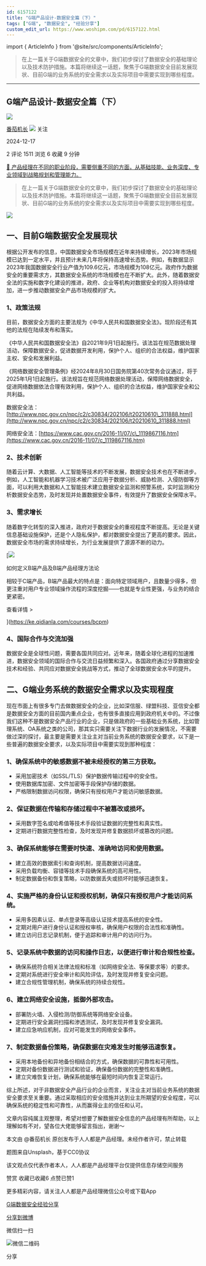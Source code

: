 ```yaml
---
id: 6157122
title: "G端产品设计-数据安全篇（下）"
tags: ["G端", "数据安全", "经验分享"]
custom_edit_url: https://www.woshipm.com/pd/6157122.html
---
```

import { ArticleInfo } from '@site/src/components/ArticleInfo';

<ArticleInfo
    author="番茄机长"
    authorLink="https://www.woshipm.com/u/1386171"
    published="2024-12-17"
    views={1511}
    comments={2}
    collects={6}
/>

> 在上一篇关于G端数据安全的文章中，我们初步探讨了数据安全的基础理论以及技术防护措施。本篇将继续这一话题，聚焦于G端数据安全目前发展现状、目前G端的业务系统的安全需求以及实际项目中需要实现到哪些程度。

---

## G端产品设计-数据安全篇（下）

[![](https://static.woshipm.com/view/woshipm_api_def_20241015101850_5043.jpg?imageView2/1/w/72/h/72/q/100)](https://www.woshipm.com/u/1386171)

[番茄机长](https://www.woshipm.com/u/1386171) ![](https://static.woshipm.com/tag/1101_1@2x.png) 关注

2024-12-17

2 评论 1511 浏览 6 收藏 9 分钟

[🔗 产品经理在不同的职业阶段，需要侧重不同的方面，从基础技能、业务深度、专业领域到战略规划和管理能力。](https://ke.qidianla.com/courses/90pm)

> 在上一篇关于G端数据安全的文章中，我们初步探讨了数据安全的基础理论以及技术防护措施。本篇将继续这一话题，聚焦于G端数据安全目前发展现状、目前G端的业务系统的安全需求以及实际项目中需要实现到哪些程度。

![](https://image.woshipm.com/2023/04/13/72369b4a-d9df-11ed-9d2f-00163e0b5ff3.jpg)

## 一、目前G端数据安全发展现状

根据公开发布的信息，中国数据安全市场规模在近年来持续增长，2023年市场规模已达到一定水平，并且预计未来几年将保持高速增长态势。例如，有数据显示2023年我国数据安全行业产值为109.6亿元，市场规模为108亿元。政府作为数据安全的重要需求方，其数据安全系统的市场规模也在不断扩大。此外，随着数据安全法的实施和数字化建设的推进，政府、企业等机构对数据安全的投入将持续增加，进一步推动数据安全产品市场规模的扩大。

### 1、政策法规

目前，数据安全方面的主要法规为《中华人民共和国数据安全法》。现阶段还有其他的法规在陆续发布和落实。

《中华人民共和国数据安全法》自2021年9月1日起施行。该法旨在规范数据处理活动，保障数据安全，促进数据开发利用，保护个人、组织的合法权益，维护国家主权、安全和发展利益。

《网络数据安全管理条例》经2024年8月30日国务院第40次常务会议通过，将于2025年1月1日起施行。该法规旨在规范网络数据处理活动，保障网络数据安全，促进网络数据依法合理有效利用，保护个人、组织的合法权益，维护国家安全和公共利益。

数据安全法：[http://www.npc.gov.cn/npc/c2/c30834/202106/t20210610\_311888.html](http://www.npc.gov.cn/npc/c2/c30834/202106/t20210610_311888.html)

网络安全法：[https://www.cac.gov.cn/2016-11/07/c\_1119867116.htm](https://www.cac.gov.cn/2016-11/07/c_1119867116.htm)

### 2、技术创新

随着云计算、大数据、人工智能等技术的不断发展，数据安全技术也在不断进步。例如，人工智能和机器学习技术被广泛应用于数据分析、威胁检测、入侵防御等方面，可以利用大数据和人工智能技术建立数据安全监测和预警系统，实时监测和分析数据安全态势，及时发现并处置数据安全事件，有效提升了数据安全保障水平。

### 3、需求增长

随着数字化转型的深入推进，政府对于数据安全的重视程度不断提高。无论是关键信息基础设施保护，还是个人隐私保护，都对数据安全提出了更高的要求。因此，数据安全市场的需求持续增长，为行业发展提供了源源不断的动力。

[![](https://image.woshipm.com/2023/08/02/72b77e4e-30e3-11ee-88e7-00163e0b5ff3.png)

如何定义B端产品及B端产品经理方法论

相较于C端产品，B端产品最大的特点是：面向特定领域用户，且数量少得多，但更注重对用户专业领域操作流程的深度挖掘——也就是专业性更强，与业务的结合更紧密。

查看详情 >

](https://ke.qidianla.com/courses/bcpm)

### 4、国际合作与交流加强

数据安全是全球性问题，需要各国共同应对。近年来，随着全球化进程的加速推进，数据安全领域的国际合作与交流日益频繁和深入。各国政府通过分享数据安全技术和经验、共同应对数据安全挑战等方式，推动了全球数据安全水平的提升。

## 二、G端业务系统的数据安全需求以及实现程度

现在市面上有很多专门去做数据安全的企业，比如深信服、绿盟科技、亚信安全都是数据安全方面的目前国内重点企业，也有很多直接应用到政府机关中的。不过像我们这种不是数据安全产品行业的企业，只是做政府的一些基础业务系统，比如管理系统、OA系统之类的公司，那其实只需要关注下数据行业的发展情况，不需要做过深的探讨，最主要是需要关注业主对当前业务系统的数据安全要求，以下是一些普遍的数据安全要求，以及实际项目中需要实现到那种程度：

### 1、确保系统中的敏感数据不被未经授权的第三方获取。

*   采用加密技术（如SSL/TLS）保护数据传输过程中的安全性。
*   使用数据库加密、文件加密等手段保护存储的数据。
*   严格限制数据访问权限，确保只有授权用户才能访问敏感数据。

### 2、保证数据在传输和存储过程中不被篡改或损坏。

*   采用数字签名或哈希值等技术手段验证数据的完整性和真实性。
*   定期进行数据完整性检查，及时发现并修复数据损坏或篡改的问题。

### 3、确保系统能够在需要时快速、准确地访问和使用数据。

*   建立高效的数据索引和查询机制，提高数据访问速度。
*   采用负载均衡、容错等技术手段确保系统的高可用性。
*   制定数据备份和恢复策略，以防数据丢失或损坏时能够迅速恢复。

### 4、实施严格的身份认证和授权机制，确保只有授权用户才能访问系统。

*   采用多因素认证、单点登录等高级认证技术提高系统的安全性。
*   定期对用户进行身份认证和授权审核，确保用户权限的合法性和准确性。
*   建立访问日志记录机制，便于追踪和审计用户的访问行为。

### 5、记录系统中数据的访问和操作日志，以便进行审计和合规性检查。

*   确保系统符合相关法律法规和标准（如网络安全法、等保要求等）的要求。
*   定期对系统进行安全审计和风险评估，及时发现并修复安全问题。
*   建立合规性管理机制，确保系统的持续合规性。

### 6、建立网络安全设施，抵御外部攻击。

*   部署防火墙、入侵检测/防御系统等网络安全设备。
*   定期进行安全漏洞扫描和渗透测试，及时发现并修复安全漏洞。
*   建立应急响应机制，应对可能发生的网络安全事件。

### 7、制定数据备份策略，确保数据在灾难发生时能够迅速恢复。

*   采用本地备份和异地备份相结合的方式，确保数据的可靠性和可用性。
*   定期对备份数据进行测试和验证，确保备份数据的完整性和准确性。
*   建立灾难恢复计划，确保系统能够在最短时间内恢复正常运行。

综上所述，对于非数据安全产品行业的企业而言，关注业主对当前业务系统的数据安全要求至关重要。通过采取相应的安全措施并达到业主所期望的安全程度，可以确保系统的稳定性和可靠性，从而赢得业主的信任和认可。

文章内容纯属主观整理，希望对想要了解数据安全信息的产品经理有所帮助，以上理解如有不对，望各位大佬能够留言指出，谢谢～

本文由 @番茄机长 原创发布于人人都是产品经理。未经作者许可，禁止转载

题图来自Unsplash，基于CC0协议

该文观点仅代表作者本人，人人都是产品经理平台仅提供信息存储空间服务

赞赏 收藏已收藏6 点赞已赞1

更多精彩内容，请关注人人都是产品经理微信公众号或下载App

[G端](https://www.woshipm.com/tag/g%e7%ab%af)[数据安全](https://www.woshipm.com/tag/%e6%95%b0%e6%8d%ae%e5%ae%89%e5%85%a8)[经验分享](https://www.woshipm.com/tag/%e7%bb%8f%e9%aa%8c%e5%88%86%e4%ba%ab)

[分享到微博](https://service.weibo.com/share/share.php?appkey=2775287854&title=G端产品设计-数据安全篇（下）&url=https://www.woshipm.com/pd/6157122.html&pic=https://image.woshipm.com/2023/04/13/72369b4a-d9df-11ed-9d2f-00163e0b5ff3.jpg)

微信扫一扫

![微信二维码](https://api.pwmqr.com/qrcode/create/?url=https://www.woshipm.com/pd/6157122.html)

分享